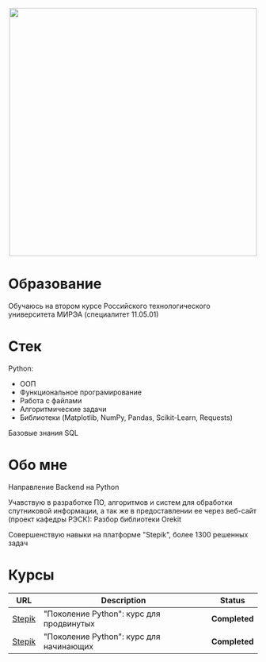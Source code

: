 <p align="center"> 
<img src="https://sun9-32.userapi.com/impg/28Nrx89i2aoYdTRL68Ylfm-7johIorgXkeqSMQ/rj5fgyV5mc4.jpg?size=1620x2160&quality=95&sign=0dcc5a5cacfa08313f3cee9caff8a418&type=album.jpeg" width="500">
</p>

# Образование
Обучаюсь на втором курсе Российского технологического университета МИРЭА (специалитет 11.05.01)
# Стек
Python:
- ООП
- Функциональное програмирование
- Работа с файлами
- Алгоритмические задачи
- Библиотеки (Matplotlib, NumPy, Pandas, Scikit-Learn, Requests)

Базовые знания SQL
# Обо мне
Направление Backend на Python

Учавствую в разработке ПО, алгоритмов и систем для обработки спутниковой информации, а так же в предоставлении ее через веб-сайт (проект кафедры РЭСК):
Разбор библиотеки Orekit

Совершенствую навыки на платформе "Stepik", более 1300 решенных задач

# Курсы
|URL | Description    |    Status     |
|:---------------------------------------------------------------------------------------------------------------------------------------------------------------------------------------------------------------:|----------------|:-------------:|
|[Stepik](https://stepik.org/certificate/3f6cf4db8bd8d67338acf33d2f79ae82f9d7cfa5.pdf) | "Поколение Python": курс для продвинутых | **Completed** |
|[Stepik](https://stepik.org/certificate/eed8fb1b13c73fe4e0e8ff9f13e9e91fac8a2060.pdf)  | "Поколение Python": курс для начинающих | **Completed** |

